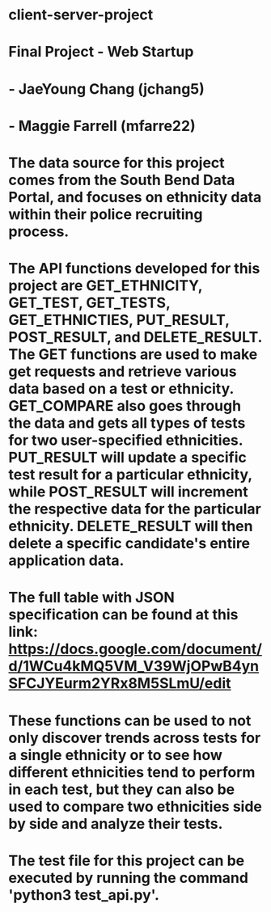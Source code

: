 # client-server-project

# Final Project - Web Startup
# - JaeYoung Chang (jchang5)
# - Maggie Farrell (mfarre22)

# The data source for this project comes from the South Bend Data Portal, and focuses on ethnicity data within their police recruiting process.

# The API functions developed for this project are GET_ETHNICITY, GET_TEST, GET_TESTS, GET_ETHNICTIES, PUT_RESULT, POST_RESULT, and DELETE_RESULT. The GET functions are used to make get requests and retrieve various data based on a test or ethnicity. GET_COMPARE also goes through the data and gets all types of tests for two user-specified ethnicities. PUT_RESULT will update a specific test result for a particular ethnicity, while POST_RESULT will increment the respective data for the particular ethnicity. DELETE_RESULT will then delete a specific candidate's entire application data.

# The full table with JSON specification can be found at this link: https://docs.google.com/document/d/1WCu4kMQ5VM_V39WjOPwB4ynSFCJYEurm2YRx8M5SLmU/edit

# These functions can be used to not only discover trends across tests for a single ethnicity or to see how different ethnicities tend to perform in each test, but they can also be used to compare two ethnicities side by side and analyze their tests.

# The test file for this project can be executed by running the command 'python3 test_api.py'.

